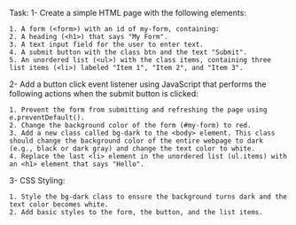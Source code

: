 Task:
1- Create a simple HTML page with the following     elements:

    1. A form (<form>) with an id of my-form, containing:
    2. A heading (<h1>) that says "My Form".
    3. A text input field for the user to enter text.
    4. A submit button with the class btn and the text "Submit".
    5. An unordered list (<ul>) with the class items, containing three list items (<li>) labeled "Item 1", "Item 2", and "Item 3".

2- Add a button click event listener using JavaScript that performs the following actions when the submit button is clicked:

    1. Prevent the form from submitting and refreshing the page using e.preventDefault().
    2. Change the background color of the form (#my-form) to red.
    3. Add a new class called bg-dark to the <body> element. This class should change the background color of the entire webpage to dark (e.g., black or dark gray) and change the text color to white.
    4. Replace the last <li> element in the unordered list (ul.items) with an <h1> element that says "Hello".

3- CSS Styling:

    1. Style the bg-dark class to ensure the background turns dark and the text color becomes white.
    2. Add basic styles to the form, the button, and the list items.

